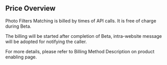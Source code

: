 ## Price Overview

Photo Filters Matching is billed by times of API calls. It is free of charge during Beta.

The billing will be started after completion of Beta, intra-website message will be adopted for notifying the caller.

For more details, please refer to Billing Method Description on product enabling page.

